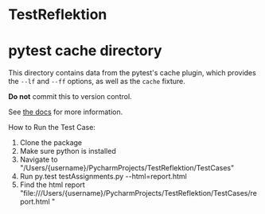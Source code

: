 # TestReflektion
# pytest cache directory #

This directory contains data from the pytest's cache plugin,
which provides the `--lf` and `--ff` options, as well as the `cache` fixture.

**Do not** commit this to version control.

See [the docs](https://docs.pytest.org/en/stable/cache.html) for more information.

How to Run the Test Case:
1. Clone the package
2. Make sure python is installed
3. Navigate to "/Users/{username}/PycharmProjects/TestReflektion/TestCases"
4. Run  py.test testAssignments.py --html=report.html
5. Find the html report "file:///Users/{username}/PycharmProjects/TestReflektion/TestCases/report.html "
